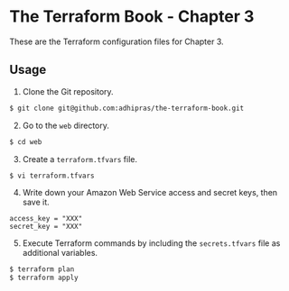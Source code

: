 # The Terraform Book - Chapter 3

These are the Terraform configuration files for Chapter 3.

## Usage

1. Clone the Git repository.
```sh
$ git clone git@github.com:adhipras/the-terraform-book.git
```

2. Go to the `web` directory.
```sh
$ cd web
```

3. Create a `terraform.tfvars` file.
```sh
$ vi terraform.tfvars
```

4. Write down your Amazon Web Service access and secret keys, then save it.
```
access_key = "XXX"
secret_key = "XXX"
```

5. Execute Terraform commands by including the `secrets.tfvars` file as additional variables.
```sh
$ terraform plan
$ terraform apply
```